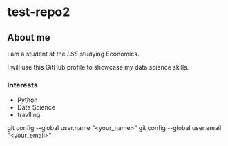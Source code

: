 # test-repo2
## About me

I am a student at the _LSE_ studying Economics.

I will use this GitHub profile to showcase my data science skills.

### Interests

- Python 
- Data Science
- travlling
  
git config --global user.name "<your_name>"
git config --global user.email "<your_email>"
